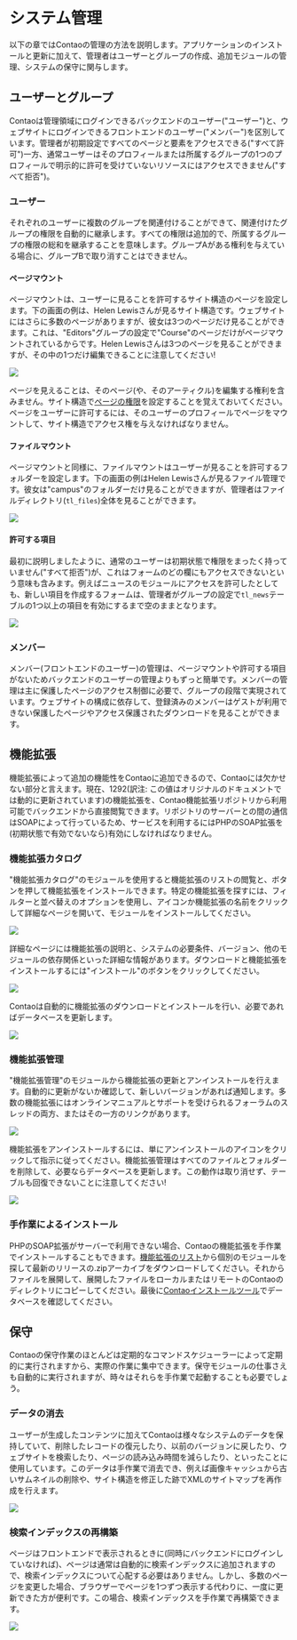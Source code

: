 # システム管理

以下の章ではContaoの管理の方法を説明します。アプリケーションのインストールと更新に加えて、管理者はユーザーとグループの作成、追加モジュールの管理、システムの保守に関与します。


## ユーザーとグループ

Contaoは管理領域にログインできるバックエンドのユーザー("ユーザー")と、ウェブサイトにログインできるフロントエンドのユーザー("メンバー")を区別しています。管理者が初期設定ですべてのページと要素をアクセスできる("すべて許可")一方、通常ユーザーはそのプロフィールまたは所属するグループの1つのプロフィールで明示的に許可を受けていないリソースにはアクセスできません("すべて拒否")。


### ユーザー

それぞれのユーザーに複数のグループを関連付けることができて、関連付けたグループの権限を自動的に継承します。すべての権限は追加的で、所属するグループの権限の総和を継承することを意味します。グループAがある権利を与えている場合に、グループBで取り消すことはできません。


#### ページマウント

ページマウントは、ユーザーに見ることを許可するサイト構造のページを設定します。下の画面の例は、Helen Lewisさんが見るサイト構造です。ウェブサイトにはさらに多数のページがありますが、彼女は3つのページだけ見ることができます。これは、"Editors"グループの設定で"Course"のページだけがページマウントされているからです。Helen Lewisさんは3つのページを見ることができますが、その中の1つだけ編集できることに注意してください!

![](https://raw.github.com/contao/docs/3.1/manual/en/images/site-structure-hlewis.jpg)

ページを見えることは、そのページ(や、そのアーティクル)を編集する権利を含みません。サイト構造で[ページの権限][1]を設定することを覚えておいてください。ページをユーザーに許可するには、そのユーザーのプロフィールでページをマウントして、サイト構造でアクセス権を与えなければなりません。


#### ファイルマウント

ページマウントと同様に、ファイルマウントはユーザーが見ることを許可するフォルダーを設定します。下の画面の例はHelen Lewisさんが見るファイル管理です。彼女は"campus"のフォルダーだけ見ることができますが、管理者はファイルディレクトリ(`tl_files`)全体を見ることができます。

![](https://raw.github.com/contao/docs/3.1/manual/en/images/file-manager-hlewis.jpg)


#### 許可する項目

最初に説明しましたように、通常のユーザーは初期状態で権限をまったく持っていません("すべて拒否")が、これはフォームのどの欄にもアクセスできないという意味も含みます。例えばニュースのモジュールにアクセスを許可したとしても、新しい項目を作成するフォームは、管理者がグループの設定で`tl_news`テーブルの1つ以上の項目を有効にするまで空のままとなります。


![](https://raw.github.com/contao/docs/3.1/manual/en/images/allowed-fields.jpg)


### メンバー

メンバー(フロントエンドのユーザー)の管理は、ページマウントや許可する項目がないためバックエンドのユーザーの管理よりもずっと簡単です。メンバーの管理は主に保護したページのアクセス制御に必要で、グループの段階で実現されています。ウェブサイトの構成に依存して、登録済みのメンバーはゲストが利用できない保護したページやアクセス保護されたダウンロードを見ることができます。


## 機能拡張

機能拡張によって追加の機能性をContaoに追加できるので、Contaoには欠かせない部分と言えます。現在、1292(訳注: この値はオリジナルのドキュメントでは動的に更新されています)の機能拡張を、Contao機能拡張リポジトリから利用可能でバックエンドから直接閲覧できます。リポジトリのサーバーとの間の通信はSOAPによって行っているため、サービスを利用するにはPHPのSOAP拡張を(初期状態で有効でないなら)有効にしなければなりません。


### 機能拡張カタログ

"機能拡張カタログ"のモジュールを使用すると機能拡張のリストの閲覧と、ボタンを押して機能拡張をインストールできます。特定の機能拡張を探すには、フィルターと並べ替えのオプションを使用し、アイコンか機能拡張の名前をクリックして詳細なページを開いて、モジュールをインストールしてください。

![](https://raw.github.com/contao/docs/3.1/manual/en/images/extension-list.jpg)

詳細なページには機能拡張の説明と、システムの必要条件、バージョン、他のモジュールの依存関係といった詳細な情報があります。ダウンロードと機能拡張をインストールするには"インストール"のボタンをクリックしてください。

![](https://raw.github.com/contao/docs/3.1/manual/en/images/extension-details.jpg)

Contaoは自動的に機能拡張のダウンロードとインストールを行い、必要であればデータベースを更新します。

![](https://raw.github.com/contao/docs/3.1/manual/en/images/extension-install.jpg)


### 機能拡張管理

"機能拡張管理"のモジュールから機能拡張の更新とアンインストールを行えます。自動的に更新がないか確認して、新しいバージョンがあれば通知します。多数の機能拡張にはオンラインマニュアルとサポートを受けられるフォーラムのスレッドの両方、またはその一方のリンクがあります。

![](https://raw.github.com/contao/docs/3.1/manual/en/images/extension-manager.jpg)

機能拡張をアンインストールするには、単にアンインストールのアイコンをクリックして指示に従ってください。機能拡張管理はすべてのファイルとフォルダーを削除して、必要ならデータベースを更新します。この動作は取り消せず、テーブルも回復できないことに注意してください!

![](https://raw.github.com/contao/docs/3.1/manual/en/images/extension-uninstall.jpg)


### 手作業によるインストール

PHPのSOAP拡張がサーバーで利用できない場合、Contaoの機能拡張を手作業でインストールすることもできます。[機能拡張のリスト][2]から個別のモジュールを探して最新のリリースの.zipアーカイブをダウンロードしてください。それからファイルを展開して、展開したファイルをローカルまたはリモートのContaoのディレクトリにコピーしてください。最後に[Contaoインストールツール][3]でデータベースを確認してください。


## 保守

Contaoの保守作業のほとんどは定期的なコマンドスケジューラーによって定期的に実行されますから、実際の作業に集中できます。保守モジュールの仕事さえも自動的に実行されますが、時々はそれらを手作業で起動することも必要でしょう。


### データの消去

ユーザーが生成したコンテンツに加えてContaoは様々なシステムのデータを保持していて、削除したレコードの復元したり、以前のバージョンに戻したり、ウェブサイトを検索したり、ページの読み込み時間を減らしたり、といったことに使用しています。このデータは手作業で消去でき、例えば画像キャッシュから古いサムネイルの削除や、サイト構造を修正した跡でXMLのサイトマップを再作成を行えます。

![](https://raw.github.com/contao/docs/3.1/manual/en/images/purge-data.jpg)


### 検索インデックスの再構築

ページはフロントエンドで表示されるときに(同時にバックエンドにログインしていなければ)、ページは通常は自動的に検索インデックスに追加されますので、検索インデックスについて心配する必要はありません。しかし、多数のページを変更した場合、ブラウザーでページを1つずつ表示する代わりに、一度に更新できた方が便利です。この場合、検索インデックスを手作業で再構築できます。

![](https://raw.github.com/contao/docs/3.1/manual/en/images/rebuild-the-search-index.jpg)


[1]: 03-Managing-pages.md#access-control
[2]: https://contao.org/en/extension-list.html
[3]: 01-Installation.md#the-contao-install-tool
